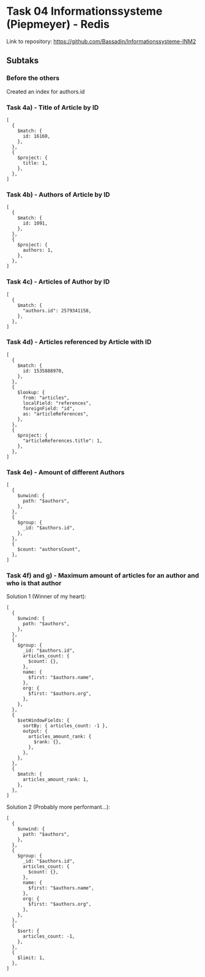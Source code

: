 # Task 04 Informationssysteme (Piepmeyer) - Redis

Link to repository: <https://github.com/Bassadin/Informationssysteme-INM2>

## Subtaks

### Before the others

Created an index for authors.id

### Task 4a) - Title of Article by ID

```mongodb
[
  {
    $match: {
      id: 16160,
    },
  },
  {
    $project: {
      title: 1,
    },
  },
]
```

### Task 4b) - Authors of Article by ID

```mongodb
[
  {
    $match: {
      id: 1091,
    },
  },
  {
    $project: {
      authors: 1,
    },
  },
]
```

### Task 4c) - Articles of Author by ID

```mongodb
[
  {
    $match: {
      "authors.id": 2579341158,
    },
  },
]
```

### Task 4d) - Articles referenced by Article with ID

```mongodb
[
  {
    $match: {
      id: 1535888970,
    },
  },
  {
    $lookup: {
      from: "articles",
      localField: "references",
      foreignField: "id",
      as: "articleReferences",
    },
  },
  {
    $project: {
      "articleReferences.title": 1,
    },
  },
]

```

### Task 4e) - Amount of different Authors

```mongodb
[
  {
    $unwind: {
      path: "$authors",
    },
  },
  {
    $group: {
      _id: "$authors.id",
    },
  },
  {
    $count: "authorsCount",
  },
]
```

### Task 4f) and g) - Maximum amount of articles for an author and who is that author

Solution 1 (Winner of my heart):

```mongodb
[
  {
    $unwind: {
      path: "$authors",
    },
  },
  {
    $group: {
      _id: "$authors.id",
      articles_count: {
        $count: {},
      },
      name: {
        $first: "$authors.name",
      },
      org: {
        $first: "$authors.org",
      },
    },
  },
  {
    $setWindowFields: {
      sortBy: { articles_count: -1 },
      output: {
        articles_amount_rank: {
          $rank: {},
        },
      },
    },
  },
  {
    $match: {
      articles_amount_rank: 1,
    },
  },
]
```

Solution 2 (Probably more performant...):

```mongodb
[
  {
    $unwind: {
      path: "$authors",
    },
  },
  {
    $group: {
      _id: "$authors.id",
      articles_count: {
        $count: {},
      },
      name: {
        $first: "$authors.name",
      },
      org: {
        $first: "$authors.org",
      },
    },
  },
  {
    $sort: {
      articles_count: -1,
    },
  },
  {
    $limit: 1,
  },
]
```
